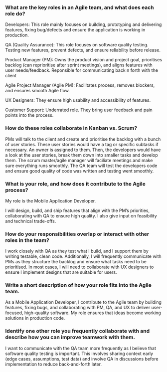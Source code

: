 ### What are the key roles in an Agile team, and what does each role do?
Developers: This role mainly focuses on building, prototyping and delivering features, fixing bug/defects and ensure the application is working in production. 

QA (Quality Assurance): This role focuses on software quality testing. Testing new features, prevent defects, and ensure reliability before release.

Product Manager (PM): Owns the product vision and project goal, prioritises backlog (can reprioritise after sprint meetings), and aligns features with user needs/feedback. Reponsible for communicating back n forth with the client

Agile Project Manager (Agile PM): Facilitates process, removes blockers, and ensures smooth Agile flow.

UX Designers: They ensure high usability and accessibility of features.

Customer Support: Underrated role. They bring user feedback and pain points into the process.


### How do these roles collaborate in Kanban vs. Scrum?
PMs will talk to the client and create and prioritise the backlog with a bunch of user stories. These user stories would have a tag or specific subtasks if necessary. An owner is assigned to them. Then, the developers would have a look at the user stories, break them down into smaller tasks and develop them. The scrum master/agile manager will faciliate meetings and make sure everything runs smoothly. The QA team will test the developers code and ensure good quality of code was written and testing went smoothly.


###  What is your role, and how does it contribute to the Agile process?
My role is the Mobile Application Developer.

I will design, build, and ship features that align with the PM’s priorities, collaborating with QA to ensure high quality. I also give input on feasibility and technical trade-offs.

### How do your responsibilities overlap or interact with other roles in the team?
I work closely with QA as they test what I build, and I support them by writing testable, clean code.
Additionally, I will frequently communicate with PMs as they structure the backlog and ensure what tasks need to be prioritised. In most cases, I will need to collaborate with UX designers to ensure I implement designs that are suitable for users.

### Write a short description of how your role fits into the Agile team.
As a Mobile Application Developer, I contribute to the Agile team by building features, fixing bugs, and collaborating with PM, QA, and UX to deliver user-focused, high-quality software. My role ensures that ideas become working solutions in production code.

### Identify one other role you frequently collaborate with and describe how you can improve teamwork with them.
I want to communicate with the QA team more frequently as I believe that software quality testing is important. This involves sharing context early (edge cases, assumptions, test data) and involve QA in discussions before implementation to reduce back-and-forth later.